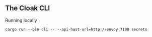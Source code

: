 ## The Cloak CLI

Running locally

`cargo run --bin cli -- --api-host-url=http://envoy:7100 secrets` 